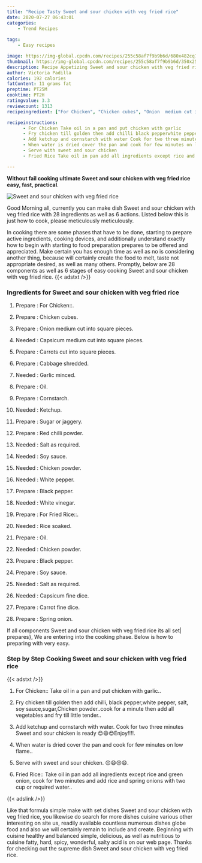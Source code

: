 ```yaml
---
title: "Recipe Tasty Sweet and sour chicken with veg fried rice"
date: 2020-07-27 06:43:01
categories:
    - Trend Recipes
    
tags:
    - Easy recipes

image: https://img-global.cpcdn.com/recipes/255c58af7f9b9b6d/680x482cq70/sweet-and-sour-chicken-with-veg-fried-rice-recipe-main-photo.jpg
thumbnail: https://img-global.cpcdn.com/recipes/255c58af7f9b9b6d/350x250cq70/sweet-and-sour-chicken-with-veg-fried-rice-recipe-main-photo.jpg
description: Recipe Appetizing Sweet and sour chicken with veg fried rice with 28 ingredients and 6 stages of easy cooking.
author: Victoria Padilla
calories: 192 calories
fatContent: 11 grams fat
preptime: PT25M
cooktime: PT2H
ratingvalue: 3.3
reviewcount: 1313
recipeingredient: ["For Chicken", "Chicken cubes", "Onion  medium cut into square pieces", "Capsicum  medium cut into square pieces", "Carrots  cut into square pieces", "Cabbage  shredded", "Garlic minced", "Oil", "Cornstarch", "Ketchup", "Sugar or jaggery", "Red chilli powder", "Salt as required", "Soy sauce", "Chicken powder", "White pepper", "Black pepper", "White vinegar", "For Fried Rice", "Rice  soaked", "Oil", "Chicken powder", "Black pepper", "Soy sauce", "Salt as required", "Capsicum fine dice", "Carrot fine dice", "Spring onion"]

recipeinstructions: 
      - For Chicken Take oil in a pan and put chicken with garlic 
      - Fry chicken till golden then add chilli black pepperwhite pepper salt soy saucesugarChicken powdercook for a minute then add all vegetables and fry till little tender 
      - Add ketchup and cornstarch with water Cook for two three minutes Sweet and sour chicken is ready Enjoy 
      - When water is dried cover the pan and cook for few minutes on low flame 
      - Serve with sweet and sour chicken  
      - Fried Rice Take oil in pan add all ingredients except rice and green onion cook for two minutes and add rice and spring onions with two cup or required water

---
```




**Without fail cooking ultimate Sweet and sour chicken with veg fried rice easy, fast, practical**. 


![Sweet and sour chicken with veg fried rice](https://img-global.cpcdn.com/recipes/255c58af7f9b9b6d/680x482cq70/sweet-and-sour-chicken-with-veg-fried-rice-recipe-main-photo.jpg "Sweet and sour chicken with veg fried rice")




Good Morning all, currently you can make dish Sweet and sour chicken with veg fried rice with 28 ingredients as well as 6 actions. Listed below this is just how to cook, please meticulously meticulously.

In cooking there are some phases that have to be done, starting to prepare active ingredients, cooking devices, and additionally understand exactly how to begin with starting to food preparation prepares to be offered and appreciated. Make certain you has enough time as well as no is considering another thing, because will certainly create the food to melt, taste not appropriate desired, as well as many others. Promptly, below are 28 components as well as 6 stages of easy cooking Sweet and sour chicken with veg fried rice.
{{< adstxt />}}

### Ingredients for Sweet and sour chicken with veg fried rice


1. Prepare  : For Chicken::.

1. Prepare  : Chicken cubes.

1. Prepare  : Onion  medium cut into square pieces.

1. Needed  : Capsicum  medium cut into square pieces.

1. Prepare  : Carrots  cut into square pieces.

1. Prepare  : Cabbage  shredded.

1. Needed  : Garlic minced.

1. Prepare  : Oil.

1. Prepare  : Cornstarch.

1. Needed  : Ketchup.

1. Prepare  : Sugar or jaggery.

1. Prepare  : Red chilli powder.

1. Needed  : Salt as required.

1. Needed  : Soy sauce.

1. Needed  : Chicken powder.

1. Needed  : White pepper.

1. Prepare  : Black pepper.

1. Needed  : White vinegar.

1. Prepare  : For Fried Rice::.

1. Needed  : Rice  soaked.

1. Prepare  : Oil.

1. Needed  : Chicken powder.

1. Prepare  : Black pepper.

1. Prepare  : Soy sauce.

1. Needed  : Salt as required.

1. Needed  : Capsicum fine dice.

1. Prepare  : Carrot fine dice.

1. Prepare  : Spring onion.



If all components Sweet and sour chicken with veg fried rice its all set| prepares}, We are entering into the cooking phase. Below is how to preparing with very easy.

### Step by Step Cooking Sweet and sour chicken with veg fried rice

{{< adstxt />}}


1. For Chicken:: Take oil in a pan and put chicken with garlic..



1. Fry chicken till golden then add chilli, black pepper,white pepper, salt, soy sauce,sugar,Chicken powder..cook for a minute then add all vegetables and fry till little tender..



1. Add ketchup and cornstarch with water. Cook for two three minutes Sweet and sour chicken is ready 😍😄😍Enjoy!!!!.



1. When water is dried cover the pan and cook for few minutes on low flame..



1. Serve with sweet and sour chicken. 😍😄😍😄.



1. Fried Rice:: Take oil in pan add all ingredients except rice and green onion, cook for two minutes and add rice and spring onions with two cup or required water..





{{< adslink />}}

Like that formula simple make with set dishes Sweet and sour chicken with veg fried rice, you likewise do search for more dishes cuisine various other interesting on site us, readily available countless numerous dishes globe food and also we will certainly remain to include and create. Beginning with cuisine healthy and balanced simple, delicious, as well as nutritious to cuisine fatty, hard, spicy, wonderful, salty acid is on our web page. Thanks for checking out the supreme dish Sweet and sour chicken with veg fried rice.
